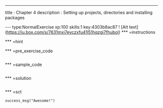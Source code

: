 ---
title       : Chapter 4
description : Setting up projects, directories and installing packages



--- type:NormalExercise xp:100 skills:1 key:4303b8ac87
! [Alt text] (https://iu.box.com/s/7631mxi7eyczxfu41l51hqzgi7fhubol)
*** =instructions


*** =hint


*** =pre_exercise_code
```{r}

```

*** =sample_code
```{r}

```

*** =solution
```{r}

```

*** =sct
```{r}
success_msg("Awesome!")
```